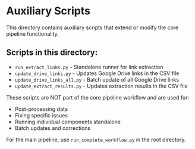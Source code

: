 # Auxiliary Scripts

This directory contains auxiliary scripts that extend or modify the core pipeline functionality.

## Scripts in this directory:

- `run_extract_links.py` - Standalone runner for link extraction
- `update_drive_links.py` - Updates Google Drive links in the CSV file
- `update_drive_links_all.py` - Batch update of all Google Drive links
- `update_extract_results.py` - Updates extraction results in the CSV file

These scripts are NOT part of the core pipeline workflow and are used for:
- Post-processing data
- Fixing specific issues
- Running individual components standalone
- Batch updates and corrections

For the main pipeline, use `run_complete_workflow.py` in the root directory.
